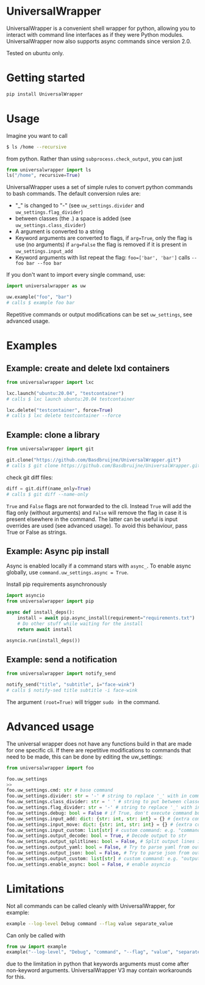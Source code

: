 # UniversalWrapper
UniversalWrapper is a convenient shell wrapper for python, allowing you to interact with command line interfaces as if they were Python modules. UniversalWrapper now also supports async commands since version 2.0.

Tested on ubuntu only.

# Getting started

```bash
pip install UniversalWrapper
```

# Usage
Imagine you want to call
```bash
$ ls /home --recursive
```
from python. Rather than using `subprocess.check_output`, you can just
```python
from universalwrapper import ls
ls("/home", recursive=True)
```
UniversalWrapper uses a set of simple rules to convert python commands to bash commands. The default conversion rules are:
 - "_" is changed to "-" (see `uw_settings.divider` and `uw_settings.flag_divider`)
 - between classes (the .) a space is added (see `uw_settings.class_divider`)
 - A argument is converted to a string
 - Keyword arguments are converted to flags, if `arg=True`, only the flag is use (no arguments)
   if `arg=False` the flag is removed if it is present in `uw_settings.input_add`
 - Keyword arguments with list repeat the flag: `foo=['bar', 'bar']` calls `--foo bar --foo bar`

If you don't want to import every single command, use:
```python
import universalwrapper as uw

uw.example("foo", "bar")
# calls $ example foo bar
```

Repetitive commands or output modifications can be set `uw_settings`, see advanced usage.
# Examples
## Example: create and delete lxd containers

```python
from universalwrapper import lxc

lxc.launch("ubuntu:20.04", "testcontainer")
# calls $ lxc launch ubuntu:20.04 testcontainer

lxc.delete("testcontainer", force=True)
# calls $ lxc delete testcontainer --force
```

## Example: clone a library

```python
from universalwrapper import git

git.clone("https://github.com/Basdbruijne/UniversalWrapper.git")
# calls $ git clone https://github.com/Basdbruijne/UniversalWrapper.git
```
check git diff files:
```python
diff = git.diff(name_only=True)
# calls $ git diff --name-only
```
`True` and `False` flags are not forwarded to the cli. Instead `True` will add the flag only (without arguments) and `False` will remove the flag in case it is present elsewhere in the command. The latter can be useful is input overrides are used (see advanced usage). To avoid this behaviour, pass True or False as strings.

## Example: Async pip install

Async is enabled locally if a command stars with `async_`. To enable async globally, use `command.uw_settings.async = True`.

Install pip requirements asynchronously

```python
import asyncio
from universalwrapper import pip

async def install_deps():
    install = await pip.async_install(requirement="requirements.txt")
    # Do other stuff while waiting for the install
    return await install

asyncio.run(install_deps())
```

## Example: send a notification

```python
from universalwrapper import notify_send

notify_send("title", "subtitle", i="face-wink")
# calls $ notify-sed title subtitle -i face-wink
```

The argument `(root=True)` will trigger `sudo ` in the command.

# Advanced usage

The universal wrapper does not have any functions build in that are made for one specific cli. If there are repetitive modifications to commands that need to be made, this can be done by editing the uw_settings:

```python
from universalwrapper import foo

foo.uw_settings
>>
foo.uw_settings.cmd: str # base command
foo.uw_settings.divider: str = '-' # string to replace '_' with in command
foo.uw_settings.class_divider: str = ' ' # string to put between classes
foo.uw_settings.flag_divider: str = '-' # string to replace '_' with in flags
foo.uw_settings.debug: bool = False # if True, don't execute command but just print it
foo.uw_settings.input_add: dict: {str: int, str: int} = {} # {extra command, index where to add it}
foo.uw_settings.input_move: dict: {str: int, str: int} = {} # {extra command, index where to move it to}
foo.uw_settings.input_custom: list[str] # custom command: e.g. "command.reverse()"
foo.uw_settings.output_decode: bool = True, # Decode output to str
foo.uw_settings.output_splitlines: bool = False, # Split output lines into list
foo.uw_settings.output_yaml: bool = False, # Try to parse yaml from output
foo.uw_settings.output_json: bool = False, # Try to parse json from output
foo.uw_settings.output_custom: list[str] # custom command: e.g. "output.reverse()"
foo.uw_settings.enable_async: bool = False, # enable asyncio
```

# Limitations

Not all commands can be called cleanly with UniversalWrapper, for example:
```bash
example --log-level Debug command --flag value separate_value
```
Can only be called with
```python
from uw import example
example("--log-level", "Debug", "command", "--flag", "value", "separate_value")
```
due to the limitation in python that keywords arguments must come after non-keyword arguments.
UniversalWrapper V3 may contain workarounds for this.
